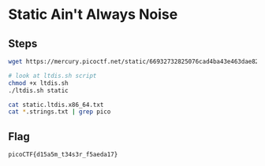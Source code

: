 # Static Ain't Always Noise

## Steps
```bash
wget https://mercury.picoctf.net/static/66932732825076cad4ba43e463dae82f/static https://mercury.picoctf.net/static/66932732825076cad4ba43e463dae82f/ltdis.sh

# look at ltdis.sh script
chmod +x ltdis.sh
./ltdis.sh static

cat static.ltdis.x86_64.txt
cat *.strings.txt | grep pico
```

## Flag
```
picoCTF{d15a5m_t34s3r_f5aeda17}
```
